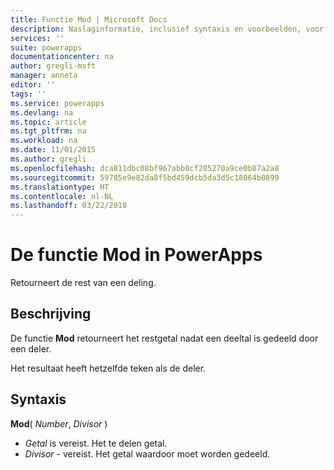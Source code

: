 ```yaml
---
title: Functie Mod | Microsoft Docs
description: Naslaginformatie, inclusief syntaxis en voorbeelden, voor de functie Mod in PowerApps
services: ''
suite: powerapps
documentationcenter: na
author: gregli-msft
manager: anneta
editor: ''
tags: ''
ms.service: powerapps
ms.devlang: na
ms.topic: article
ms.tgt_pltfrm: na
ms.workload: na
ms.date: 11/01/2015
ms.author: gregli
ms.openlocfilehash: dca811dbc08bf967abb8cf285270a9ce0b87a2a8
ms.sourcegitcommit: 59785e9e82da8f5bd459dcb5da3d5c18064b0899
ms.translationtype: HT
ms.contentlocale: nl-NL
ms.lasthandoff: 03/22/2018
---
```

# <a name="mod-function-in-powerapps"></a>De functie Mod in PowerApps
Retourneert de rest van een deling.

## <a name="description"></a>Beschrijving
De functie **Mod** retourneert het restgetal nadat een deeltal is gedeeld door een deler.

Het resultaat heeft hetzelfde teken als de deler.

## <a name="syntax"></a>Syntaxis
**Mod**( *Number*, *Divisor* )

* *Getal* is vereist. Het te delen getal.
* *Divisor* - vereist.  Het getal waardoor moet worden gedeeld.

